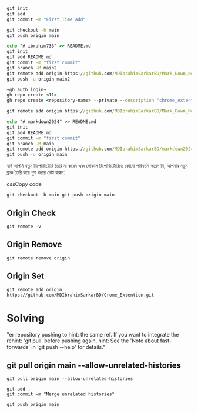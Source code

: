 ```cmd
git init
git add .
git commit -m "First Time add"

git checkout -b main
git push origin main

echo "# ibrahim733" >> README.md
git init
git add README.md
git commit -m "first commit"
git branch -M main2
git remote add origin https://github.com/MDIbrahimSarkarBD/Mark_Down_Notes.git
git push -u origin main2

~gh auth login~
gh repo create <11>
gh repo create <repository-name> --private --description "chrome_extention"

git remote add origin https://github.com/MDIbrahimSarkarBD/Mark_Down_Notes.git

echo "# markdown2024" >> README.md
git init
git add README.md
git commit -m "first commit"
git branch -M main
git remote add origin https://github.com/MDIbrahimSarkarBD/markdown2024.git
git push -u origin main

```

যদি আপনি নতুন রিপোজিটোরি তৈরি না করেন এবং লোকাল রিপোজিটোরিতে কোনো পরিবর্তন করেন নি, আপনার নতুন ব্রাঞ্চ তৈরি করে পুশ করার চেষ্টা করুন:

cssCopy code

`git checkout -b main git push origin main`

## Origin Check
```gt
git remote -v
```
## Origin Remove

```gt
git remote remove origin

```

## Origin Set

```gt
git remote add origin https://github.com/MDIbrahimSarkarBD/Crome_Extention.git
```
# Solving
"er repository pushing to
hint: the same ref. If you want to integrate the rehint: 'git pull' before pushing again.
hint: See the 'Note about fast-forwards' in 'git push --help' for details."
## git pull origin main --allow-unrelated-histories

```github
git pull origin main --allow-unrelated-histories

git add .
git commit -m "Merge unrelated histories"

git push origin main


```



